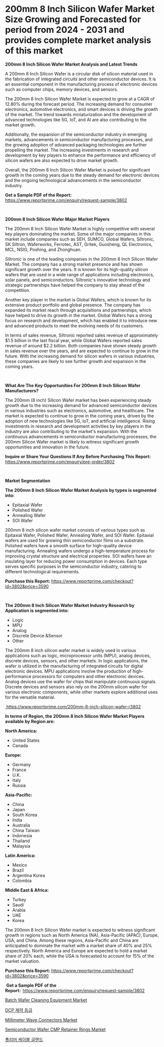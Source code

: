<p><h1>200mm 8 Inch Silicon Wafer Market Size Growing and Forecasted for period from 2024 - 2031 and provides complete market analysis of this market</h1></p><p><strong>200mm 8 Inch Silicon Wafer Market Analysis and Latest Trends</strong></p>
<p><p>A 200mm 8 Inch Silicon Wafer is a circular disk of silicon material used in the fabrication of integrated circuits and other semiconductor devices. It is an essential component in the manufacturing process of electronic devices such as computer chips, memory devices, and sensors.</p><p>The 200mm 8 Inch Silicon Wafer Market is expected to grow at a CAGR of 12.80% during the forecast period. The increasing demand for consumer electronics, automotive electronics, and smart devices is driving the growth of the market. The trend towards miniaturization and the development of advanced technologies like 5G, IoT, and AI are also contributing to the market growth.</p><p>Additionally, the expansion of the semiconductor industry in emerging markets, advancements in semiconductor manufacturing processes, and the growing adoption of advanced packaging technologies are further propelling the market. The increasing investments in research and development by key players to enhance the performance and efficiency of silicon wafers are also expected to drive market growth.</p><p>Overall, the 200mm 8 Inch Silicon Wafer Market is poised for significant growth in the coming years due to the steady demand for electronic devices and the ongoing technological advancements in the semiconductor industry.</p></p>
<p><strong>Get a Sample PDF of the Report:&nbsp;</strong> <a href="https://www.reportprime.com/enquiry/request-sample/3802">https://www.reportprime.com/enquiry/request-sample/3802</a></p>
<p>&nbsp;</p>
<p><strong>200mm 8 Inch Silicon Wafer Major Market Players</strong></p>
<p><p>The 200mm 8 Inch Silicon Wafer Market is highly competitive with several key players dominating the market. Some of the major companies in this market include companies such as SEH, SUMCO, Global Wafers, Siltronic, SK Siltron, Waferworks, Ferrotec, AST, Gritek, Guosheng, QL Electronics, MCL, NSIG, Poshing, and Zhonghuan.</p><p>Siltronic is one of the leading companies in the 200mm 8 Inch Silicon Wafer Market. The company has a strong market presence and has shown significant growth over the years. It is known for its high-quality silicon wafers that are used in a wide range of applications including electronics, solar panels, and semiconductors. Siltronic's innovative technology and strategic partnerships have helped the company to stay ahead of the competition.</p><p>Another key player in the market is Global Wafers, which is known for its extensive product portfolio and global presence. The company has expanded its market reach through acquisitions and partnerships, which have helped to drive its growth in the market. Global Wafers has a strong focus on research and development, which has enabled it to introduce new and advanced products to meet the evolving needs of its customers.</p><p>In terms of sales revenue, Siltronic reported sales revenue of approximately $1.5 billion in the last fiscal year, while Global Wafers reported sales revenue of around $2.2 billion. Both companies have shown steady growth in sales revenue over the years, and are expected to continue to grow in the future. With the increasing demand for silicon wafers in various industries, these companies are likely to see further growth and expansion in the coming years.</p></p>
<p>&nbsp;</p>
<p><strong>What Are The Key Opportunities For 200mm 8 Inch Silicon Wafer Manufacturers?</strong></p>
<p><p>The 200mm (8 inch) Silicon Wafer market has been experiencing steady growth due to the increasing demand for advanced semiconductor devices in various industries such as electronics, automotive, and healthcare. The market is expected to continue to grow in the coming years, driven by the adoption of new technologies like 5G, IoT, and artificial intelligence. Rising investments in research and development activities by key players in the industry are also contributing to the market's expansion. With the continuous advancements in semiconductor manufacturing processes, the 200mm Silicon Wafer market is likely to witness significant growth opportunities and innovation in the future.</p></p>
<p><strong>Inquire or Share Your Questions If Any Before Purchasing This Report:</strong> <a href="https://www.reportprime.com/enquiry/pre-order/3802">https://www.reportprime.com/enquiry/pre-order/3802</a></p>
<p>&nbsp;</p>
<p><strong>Market Segmentation</strong></p>
<p><strong>The 200mm 8 Inch Silicon Wafer Market Analysis by types is segmented into:</strong></p>
<p><ul><li>Epitaxial Wafer</li><li>Polished Wafer</li><li>Annealing Wafer</li><li>SOI Wafer</li></ul></p>
<p><p>200mm 8 inch silicon wafer market consists of various types such as Epitaxial Wafer, Polished Wafer, Annealing Wafer, and SOI Wafer. Epitaxial wafers are used for growing thin semiconductor films on a substrate. Polished wafers have a smooth surface for high-quality device manufacturing. Annealing wafers undergo a high-temperature process for improving crystal structure and electrical properties. SOI wafers have an insulating layer for reducing power consumption in devices. Each type serves specific purposes in the semiconductor industry, catering to different technological requirements.</p></p>
<p><strong>Purchase this Report:&nbsp;</strong><a href="https://www.reportprime.com/checkout?id=3802&price=3590">https://www.reportprime.com/checkout?id=3802&price=3590</a></p>
<p>&nbsp;</p>
<p><strong>The 200mm 8 Inch Silicon Wafer Market Industry Research by Application is segmented into:</strong></p>
<p><ul><li>Logic</li><li>MPU</li><li>Analog</li><li>Discrete Device &Sensor</li><li>Other</li></ul></p>
<p><p>The 200mm 8 inch silicon wafer market is widely used in various applications such as logic, microprocessor units (MPU), analog devices, discrete devices, sensors, and other markets. In logic applications, the wafer is utilized in the manufacturing of integrated circuits for digital electronic devices. MPU applications involve the production of high-performance processors for computers and other electronic devices. Analog devices use the wafer for chips that manipulate continuous signals. Discrete devices and sensors also rely on the 200mm silicon wafer for various electronic components, while other markets explore additional uses for the versatile material.</p></p>
<p><a href="https://www.reportprime.com/200mm-8-inch-silicon-wafer-r3802">&nbsp;https://www.reportprime.com/200mm-8-inch-silicon-wafer-r3802</a></p>
<p><strong>In terms of Region, the 200mm 8 Inch Silicon Wafer Market Players available by Region are:</strong></p>
<p>
    <p> <strong> North America: </strong>
        <ul>
            <li>United States</li>
            <li>Canada</li>
        </ul>
        </p> 
    <p> <strong> Europe: </strong>
        <ul>
            <li>Germany</li>
            <li>France</li>
            <li>U.K.</li>
            <li>Italy</li>
            <li>Russia</li>
        </ul>
        </p> 
    <p> <strong> Asia-Pacific: </strong>
        <ul>
            <li>China</li>
            <li>Japan</li>
            <li>South Korea</li>
            <li>India</li>
            <li>Australia</li>
            <li>China Taiwan</li>
            <li>Indonesia</li>
            <li>Thailand</li>
            <li>Malaysia</li>
        </ul>
        </p> 
    <p> <strong> Latin America: </strong>
        <ul>
            <li>Mexico</li>
            <li>Brazil</li>
            <li>Argentina Korea</li>
            <li>Colombia</li>
        </ul>
        </p> 
    <p> <strong> Middle East & Africa: </strong>
        <ul>
            <li>Turkey</li>
            <li>Saudi</li>
            <li>Arabia</li>
            <li>UAE</li>
            <li>Korea</li>
        </ul>
    </p>
    </p>
<p><p>The 200mm 8 Inch Silicon Wafer market is expected to witness significant growth in regions such as North America (NA), Asia-Pacific (APAC), Europe, USA, and China. Among these regions, Asia-Pacific and China are anticipated to dominate the market with a market share of 40% and 25% respectively. North America and Europe are expected to hold a market share of 20% each, while the USA is forecasted to account for 15% of the market valuation.</p></p>
<p><strong>Purchase this Report: </strong><a href="https://www.reportprime.com/checkout?id=3802&price=3590">https://www.reportprime.com/checkout?id=3802&price=3590</a></p>
<p>&nbsp;<strong>Get a Sample PDF of the Report:&nbsp;&nbsp;</strong><a href="https://www.reportprime.com/enquiry/request-sample/3802">https://www.reportprime.com/enquiry/request-sample/3802</a></p>
<p><strong></strong></p>
<p><p><a href="https://github.com/AKSHATREPORTPRIME/Market-Research-Report-List-6/blob/main/batch-wafer-cleaning-equipment-market.md">Batch Wafer Cleaning Equipment Market</a></p><p><a href="https://github.com/ahmadrevanz10/Market-Research-Report-List-2/blob/main/8263373103530.md">DCP 제약 등급</a></p><p><a href="https://github.com/IkeSchumm04/Market-Research-Report-List-1/blob/main/millimeter-wave-connectors-market.md">Millimeter Wave Connectors Market</a></p><p><a href="https://github.com/indrystar/Market-Research-Report-List-4/blob/main/semiconductor-wafer-cmp-retainer-rings-market.md">Semiconductor Wafer CMP Retainer Rings Market</a></p><p><a href="https://github.com/nigaleamar09/Market-Research-Report-List-2/blob/main/3754805103531.md">폴리머 케이블 글랜드</a></p></p>